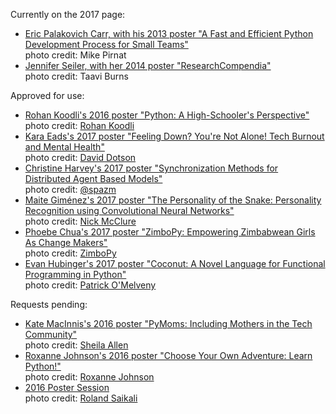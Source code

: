 Currently on the 2017 page:
- [Eric Palakovich Carr, with his 2013 poster "A Fast and Efficient Python Development Process for Small Teams"](https://www.flickr.com/photos/mikepirnat/13968451386)    
  photo credit: Mike Pirnat
- [Jennifer Seiler, with her 2014 poster "ResearchCompendia"](https://www.flickr.com/photos/jaaaarel/13874050474)    
  photo credit: Taavi Burns

Approved for use:
- [Rohan Koodli's 2016 poster "Python: A High-Schooler's Perspective"](https://twitter.com/RohanKoodli/status/738214490546671616)    
  photo credit: [Rohan Koodli](https://twitter.com/RohanKoodli)
- [Kara Eads's 2017 poster "Feeling Down? You're Not Alone! Tech Burnout and Mental Health"](https://twitter.com/dotsdl/status/868887517759549440)    
  photo credit: [David Dotson](https://twitter.com/dotsdl)
- [Christine Harvey's 2017 poster "Synchronization Methods for Distributed Agent Based Models"](https://twitter.com/spazm/status/866382374770163712)    
  photo credit: [@spazm](https://twitter.com/spazm)
- [Maite Giménez's 2017 poster "The Personality of the Snake: Personality Recognition using Convolutional Neural Networks"](https://twitter.com/nfmcclure/status/866369361820372993)    
  photo credit: [Nick McClure](https://twitter.com/nfmcclure)
- [Phoebe Chua's 2017 poster "ZimboPy: Empowering Zimbabwean Girls As Change Makers"](https://twitter.com/zimbopy/status/866368609819480064)    
  photo credit: [ZimboPy](https://twitter.com/zimbopy)
- [Evan Hubinger's 2017 poster "Coconut: A Novel Language for Functional Programming in Python"](https://twitter.com/pvomelveny/status/866355090055077888)    
  photo credit: [Patrick O'Melveny](https://twitter.com/pvomelveny)

Requests pending:
- [Kate MacInnis's 2016 poster "PyMoms: Including Mothers in the Tech Community"](https://twitter.com/pitonisaX/status/738139085055758336)    
  photo credit: [Sheila Allen](https://twitter.com/sheilatronica)
- [Roxanne Johnson's 2016 poster "Choose Your Own Adventure: Learn Python!"](https://twitter.com/roxLjohnson/status/738095032809357313)    
  photo credit: [Roxanne Johnson](https://twitter.com/roxLjohnson)
- [2016 Poster Session](https://twitter.com/rsaikali/status/738069117605814273)     
  photo credit: [Roland Saikali](https://twitter.com/rsaikali)
